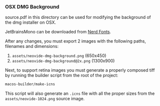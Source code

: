 ### OSX DMG Background

source.pdf in this directory can be used for modifying the background of the
dmg installer on OSX.

JetBrainsMono can be downloaded from [Nerd Fonts](https://www.nerdfonts.com/font-downloads).

After any changes, you must export 2 images with the following paths, filenames
and dimensions:

  1. `assets/neovide-dmg-background.png` (650x450)
  2. `assets/neovide-dmg-background@2x.png` (1300x900)

Next, to support retina images you must generate a properly composed tiff by
running the builder script from the root of the project:

```bash
macos-builder/make-icns
```

This script will also generate an `.icns` file with all the proper sizes from
the `assets/neovide-1024.png` source image.
